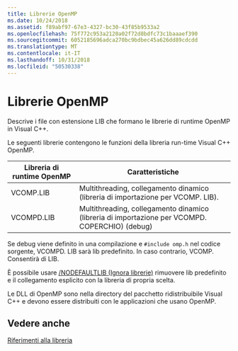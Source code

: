 ```yaml
---
title: Librerie OpenMP
ms.date: 10/24/2018
ms.assetid: f89abf97-67e3-4327-bc30-43f85b9533a2
ms.openlocfilehash: 75f772c953a2120a02f72d8bdfc73c1baaaef390
ms.sourcegitcommit: 6052185696adca270bc9bdbec45a626dd89cdcdd
ms.translationtype: MT
ms.contentlocale: it-IT
ms.lasthandoff: 10/31/2018
ms.locfileid: "50530338"
---
```

# <a name="openmp-libraries"></a>Librerie OpenMP

Descrive i file con estensione LIB che formano le librerie di runtime OpenMP in Visual C++.

Le seguenti librerie contengono le funzioni della libreria run-time Visual C++ OpenMP.

|Libreria di runtime OpenMP|Caratteristiche|
|------------------------------|---------------------|
|VCOMP.LIB|Multithreading, collegamento dinamico (libreria di importazione per VCOMP. LIB).|
|VCOMPD.LIB|Multithreading, collegamento dinamico (libreria di importazione per VCOMPD. COPERCHIO) (debug)|

Se debug viene definito in una compilazione e `#include omp.h` nel codice sorgente, VCOMPD. LIB sarà lib predefinito. In caso contrario, VCOMP. Consentirà di LIB.

È possibile usare [/NODEFAULTLIB (Ignora librerie)](../../../build/reference/nodefaultlib-ignore-libraries.md) rimuovere lib predefinito e il collegamento esplicito con la libreria di propria scelta.

Le DLL di OpenMP sono nella directory del pacchetto ridistribuibile Visual C++ e devono essere distribuiti con le applicazioni che usano OpenMP.

## <a name="see-also"></a>Vedere anche

[Riferimenti alla libreria](openmp-library-reference.md)
